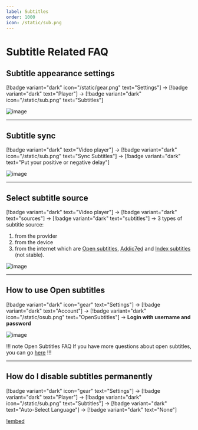```yaml
---
label: Subtitles
order: 1000
icon: /static/sub.png
---
```


# Subtitle Related FAQ

## Subtitle appearance settings

[!badge variant="dark" icon="/static/gear.png" text="Settings"] → [!badge variant="dark" text="Player"] → [!badge variant="dark" icon="/static/sub.png" text="Subtitles"]

![image](https://user-images.githubusercontent.com/57977673/194716099-e7932efe-0c60-4837-be1d-70fe3d514d98.png)

___
## Subtitle sync

[!badge variant="dark" text="Video player"] → [!badge variant="dark" icon="/static/sub.png" text="Sync Subtitles"] → [!badge variant="dark" text="Put your positive or negative delay"]

![image](https://user-images.githubusercontent.com/57977673/194716414-7b24555c-172b-439c-a9d5-e45ea0c71ee0.png)

___
## Select subtitle source

[!badge variant="dark" text="Video player"] → [!badge variant="dark" text="sources"] → [!badge variant="dark" text="subtitles"] → 3 types of subtitle source: 

1. from the provider
2. from the device 
3. from the internet which are [Open subtitles](https://www.opensubtitles.com/), [Addic7ed](https://www.addic7ed.com/) and [Index subtitles](https://subscene.cyou/) (not stable).

![image](https://user-images.githubusercontent.com/57977673/194716636-f16fe137-c2e6-4529-bfd8-b86214ab8843.png)

___
## How to use Open subtitles

[!badge variant="dark" icon="gear" text="Settings"] → [!badge variant="dark" text="Account"] → [!badge variant="dark" icon="/static/osub.png" text="OpenSubtitles"] → **Login with username and password**

![image](https://user-images.githubusercontent.com/57977673/194716884-04860e09-7910-4216-bf26-52fbca4e0a86.png)

!!! note Open Subtitles FAQ
If you have more questions about open subtitles, you can go [here](/Integrations/OpenSubtitles.md)
!!!

___
## How do I disable subtitles permanently

[!badge variant="dark" icon="gear" text="Settings"] → [!badge variant="dark" text="Player"] → [!badge variant="dark" icon="/static/sub.png" text="Subtitles"] → [!badge variant="dark" text="Auto-Select Language"] → [!badge variant="dark" text="None"]

[!embed](https://www.youtube.com/watch?v=8QLJb_u9_cc)
